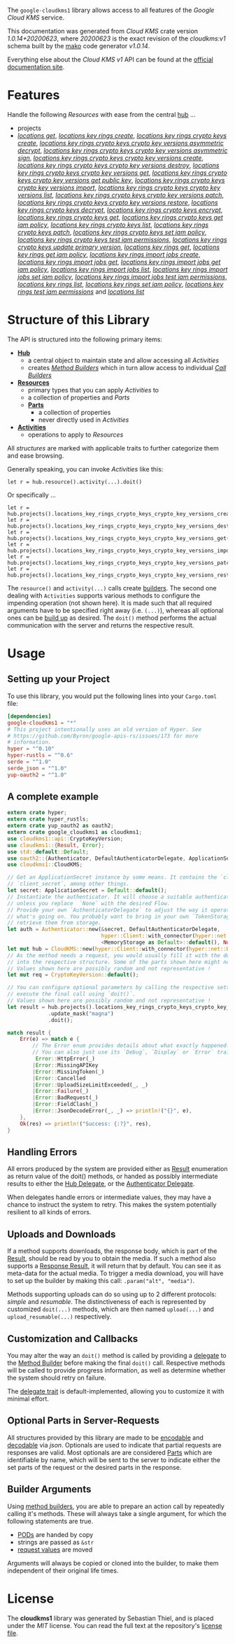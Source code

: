 <!---
DO NOT EDIT !
This file was generated automatically from 'src/mako/api/README.md.mako'
DO NOT EDIT !
-->
The `google-cloudkms1` library allows access to all features of the *Google Cloud KMS* service.

This documentation was generated from *Cloud KMS* crate version *1.0.14+20200623*, where *20200623* is the exact revision of the *cloudkms:v1* schema built by the [mako](http://www.makotemplates.org/) code generator *v1.0.14*.

Everything else about the *Cloud KMS* *v1* API can be found at the
[official documentation site](https://cloud.google.com/kms/).
# Features

Handle the following *Resources* with ease from the central [hub](https://docs.rs/google-cloudkms1/1.0.14+20200623/google_cloudkms1/CloudKMS) ... 

* projects
 * [*locations get*](https://docs.rs/google-cloudkms1/1.0.14+20200623/google_cloudkms1/api::ProjectLocationGetCall), [*locations key rings create*](https://docs.rs/google-cloudkms1/1.0.14+20200623/google_cloudkms1/api::ProjectLocationKeyRingCreateCall), [*locations key rings crypto keys create*](https://docs.rs/google-cloudkms1/1.0.14+20200623/google_cloudkms1/api::ProjectLocationKeyRingCryptoKeyCreateCall), [*locations key rings crypto keys crypto key versions asymmetric decrypt*](https://docs.rs/google-cloudkms1/1.0.14+20200623/google_cloudkms1/api::ProjectLocationKeyRingCryptoKeyCryptoKeyVersionAsymmetricDecryptCall), [*locations key rings crypto keys crypto key versions asymmetric sign*](https://docs.rs/google-cloudkms1/1.0.14+20200623/google_cloudkms1/api::ProjectLocationKeyRingCryptoKeyCryptoKeyVersionAsymmetricSignCall), [*locations key rings crypto keys crypto key versions create*](https://docs.rs/google-cloudkms1/1.0.14+20200623/google_cloudkms1/api::ProjectLocationKeyRingCryptoKeyCryptoKeyVersionCreateCall), [*locations key rings crypto keys crypto key versions destroy*](https://docs.rs/google-cloudkms1/1.0.14+20200623/google_cloudkms1/api::ProjectLocationKeyRingCryptoKeyCryptoKeyVersionDestroyCall), [*locations key rings crypto keys crypto key versions get*](https://docs.rs/google-cloudkms1/1.0.14+20200623/google_cloudkms1/api::ProjectLocationKeyRingCryptoKeyCryptoKeyVersionGetCall), [*locations key rings crypto keys crypto key versions get public key*](https://docs.rs/google-cloudkms1/1.0.14+20200623/google_cloudkms1/api::ProjectLocationKeyRingCryptoKeyCryptoKeyVersionGetPublicKeyCall), [*locations key rings crypto keys crypto key versions import*](https://docs.rs/google-cloudkms1/1.0.14+20200623/google_cloudkms1/api::ProjectLocationKeyRingCryptoKeyCryptoKeyVersionImportCall), [*locations key rings crypto keys crypto key versions list*](https://docs.rs/google-cloudkms1/1.0.14+20200623/google_cloudkms1/api::ProjectLocationKeyRingCryptoKeyCryptoKeyVersionListCall), [*locations key rings crypto keys crypto key versions patch*](https://docs.rs/google-cloudkms1/1.0.14+20200623/google_cloudkms1/api::ProjectLocationKeyRingCryptoKeyCryptoKeyVersionPatchCall), [*locations key rings crypto keys crypto key versions restore*](https://docs.rs/google-cloudkms1/1.0.14+20200623/google_cloudkms1/api::ProjectLocationKeyRingCryptoKeyCryptoKeyVersionRestoreCall), [*locations key rings crypto keys decrypt*](https://docs.rs/google-cloudkms1/1.0.14+20200623/google_cloudkms1/api::ProjectLocationKeyRingCryptoKeyDecryptCall), [*locations key rings crypto keys encrypt*](https://docs.rs/google-cloudkms1/1.0.14+20200623/google_cloudkms1/api::ProjectLocationKeyRingCryptoKeyEncryptCall), [*locations key rings crypto keys get*](https://docs.rs/google-cloudkms1/1.0.14+20200623/google_cloudkms1/api::ProjectLocationKeyRingCryptoKeyGetCall), [*locations key rings crypto keys get iam policy*](https://docs.rs/google-cloudkms1/1.0.14+20200623/google_cloudkms1/api::ProjectLocationKeyRingCryptoKeyGetIamPolicyCall), [*locations key rings crypto keys list*](https://docs.rs/google-cloudkms1/1.0.14+20200623/google_cloudkms1/api::ProjectLocationKeyRingCryptoKeyListCall), [*locations key rings crypto keys patch*](https://docs.rs/google-cloudkms1/1.0.14+20200623/google_cloudkms1/api::ProjectLocationKeyRingCryptoKeyPatchCall), [*locations key rings crypto keys set iam policy*](https://docs.rs/google-cloudkms1/1.0.14+20200623/google_cloudkms1/api::ProjectLocationKeyRingCryptoKeySetIamPolicyCall), [*locations key rings crypto keys test iam permissions*](https://docs.rs/google-cloudkms1/1.0.14+20200623/google_cloudkms1/api::ProjectLocationKeyRingCryptoKeyTestIamPermissionCall), [*locations key rings crypto keys update primary version*](https://docs.rs/google-cloudkms1/1.0.14+20200623/google_cloudkms1/api::ProjectLocationKeyRingCryptoKeyUpdatePrimaryVersionCall), [*locations key rings get*](https://docs.rs/google-cloudkms1/1.0.14+20200623/google_cloudkms1/api::ProjectLocationKeyRingGetCall), [*locations key rings get iam policy*](https://docs.rs/google-cloudkms1/1.0.14+20200623/google_cloudkms1/api::ProjectLocationKeyRingGetIamPolicyCall), [*locations key rings import jobs create*](https://docs.rs/google-cloudkms1/1.0.14+20200623/google_cloudkms1/api::ProjectLocationKeyRingImportJobCreateCall), [*locations key rings import jobs get*](https://docs.rs/google-cloudkms1/1.0.14+20200623/google_cloudkms1/api::ProjectLocationKeyRingImportJobGetCall), [*locations key rings import jobs get iam policy*](https://docs.rs/google-cloudkms1/1.0.14+20200623/google_cloudkms1/api::ProjectLocationKeyRingImportJobGetIamPolicyCall), [*locations key rings import jobs list*](https://docs.rs/google-cloudkms1/1.0.14+20200623/google_cloudkms1/api::ProjectLocationKeyRingImportJobListCall), [*locations key rings import jobs set iam policy*](https://docs.rs/google-cloudkms1/1.0.14+20200623/google_cloudkms1/api::ProjectLocationKeyRingImportJobSetIamPolicyCall), [*locations key rings import jobs test iam permissions*](https://docs.rs/google-cloudkms1/1.0.14+20200623/google_cloudkms1/api::ProjectLocationKeyRingImportJobTestIamPermissionCall), [*locations key rings list*](https://docs.rs/google-cloudkms1/1.0.14+20200623/google_cloudkms1/api::ProjectLocationKeyRingListCall), [*locations key rings set iam policy*](https://docs.rs/google-cloudkms1/1.0.14+20200623/google_cloudkms1/api::ProjectLocationKeyRingSetIamPolicyCall), [*locations key rings test iam permissions*](https://docs.rs/google-cloudkms1/1.0.14+20200623/google_cloudkms1/api::ProjectLocationKeyRingTestIamPermissionCall) and [*locations list*](https://docs.rs/google-cloudkms1/1.0.14+20200623/google_cloudkms1/api::ProjectLocationListCall)




# Structure of this Library

The API is structured into the following primary items:

* **[Hub](https://docs.rs/google-cloudkms1/1.0.14+20200623/google_cloudkms1/CloudKMS)**
    * a central object to maintain state and allow accessing all *Activities*
    * creates [*Method Builders*](https://docs.rs/google-cloudkms1/1.0.14+20200623/google_cloudkms1/client::MethodsBuilder) which in turn
      allow access to individual [*Call Builders*](https://docs.rs/google-cloudkms1/1.0.14+20200623/google_cloudkms1/client::CallBuilder)
* **[Resources](https://docs.rs/google-cloudkms1/1.0.14+20200623/google_cloudkms1/client::Resource)**
    * primary types that you can apply *Activities* to
    * a collection of properties and *Parts*
    * **[Parts](https://docs.rs/google-cloudkms1/1.0.14+20200623/google_cloudkms1/client::Part)**
        * a collection of properties
        * never directly used in *Activities*
* **[Activities](https://docs.rs/google-cloudkms1/1.0.14+20200623/google_cloudkms1/client::CallBuilder)**
    * operations to apply to *Resources*

All *structures* are marked with applicable traits to further categorize them and ease browsing.

Generally speaking, you can invoke *Activities* like this:

```Rust,ignore
let r = hub.resource().activity(...).doit()
```

Or specifically ...

```ignore
let r = hub.projects().locations_key_rings_crypto_keys_crypto_key_versions_create(...).doit()
let r = hub.projects().locations_key_rings_crypto_keys_crypto_key_versions_destroy(...).doit()
let r = hub.projects().locations_key_rings_crypto_keys_crypto_key_versions_get(...).doit()
let r = hub.projects().locations_key_rings_crypto_keys_crypto_key_versions_import(...).doit()
let r = hub.projects().locations_key_rings_crypto_keys_crypto_key_versions_patch(...).doit()
let r = hub.projects().locations_key_rings_crypto_keys_crypto_key_versions_restore(...).doit()
```

The `resource()` and `activity(...)` calls create [builders][builder-pattern]. The second one dealing with `Activities` 
supports various methods to configure the impending operation (not shown here). It is made such that all required arguments have to be 
specified right away (i.e. `(...)`), whereas all optional ones can be [build up][builder-pattern] as desired.
The `doit()` method performs the actual communication with the server and returns the respective result.

# Usage

## Setting up your Project

To use this library, you would put the following lines into your `Cargo.toml` file:

```toml
[dependencies]
google-cloudkms1 = "*"
# This project intentionally uses an old version of Hyper. See
# https://github.com/Byron/google-apis-rs/issues/173 for more
# information.
hyper = "^0.10"
hyper-rustls = "^0.6"
serde = "^1.0"
serde_json = "^1.0"
yup-oauth2 = "^1.0"
```

## A complete example

```Rust
extern crate hyper;
extern crate hyper_rustls;
extern crate yup_oauth2 as oauth2;
extern crate google_cloudkms1 as cloudkms1;
use cloudkms1::api::CryptoKeyVersion;
use cloudkms1::{Result, Error};
use std::default::Default;
use oauth2::{Authenticator, DefaultAuthenticatorDelegate, ApplicationSecret, MemoryStorage};
use cloudkms1::CloudKMS;

// Get an ApplicationSecret instance by some means. It contains the `client_id` and 
// `client_secret`, among other things.
let secret: ApplicationSecret = Default::default();
// Instantiate the authenticator. It will choose a suitable authentication flow for you, 
// unless you replace  `None` with the desired Flow.
// Provide your own `AuthenticatorDelegate` to adjust the way it operates and get feedback about 
// what's going on. You probably want to bring in your own `TokenStorage` to persist tokens and
// retrieve them from storage.
let auth = Authenticator::new(&secret, DefaultAuthenticatorDelegate,
                              hyper::Client::with_connector(hyper::net::HttpsConnector::new(hyper_rustls::TlsClient::new())),
                              <MemoryStorage as Default>::default(), None);
let mut hub = CloudKMS::new(hyper::Client::with_connector(hyper::net::HttpsConnector::new(hyper_rustls::TlsClient::new())), auth);
// As the method needs a request, you would usually fill it with the desired information
// into the respective structure. Some of the parts shown here might not be applicable !
// Values shown here are possibly random and not representative !
let mut req = CryptoKeyVersion::default();

// You can configure optional parameters by calling the respective setters at will, and
// execute the final call using `doit()`.
// Values shown here are possibly random and not representative !
let result = hub.projects().locations_key_rings_crypto_keys_crypto_key_versions_patch(req, "name")
             .update_mask("magna")
             .doit();

match result {
    Err(e) => match e {
        // The Error enum provides details about what exactly happened.
        // You can also just use its `Debug`, `Display` or `Error` traits
         Error::HttpError(_)
        |Error::MissingAPIKey
        |Error::MissingToken(_)
        |Error::Cancelled
        |Error::UploadSizeLimitExceeded(_, _)
        |Error::Failure(_)
        |Error::BadRequest(_)
        |Error::FieldClash(_)
        |Error::JsonDecodeError(_, _) => println!("{}", e),
    },
    Ok(res) => println!("Success: {:?}", res),
}

```
## Handling Errors

All errors produced by the system are provided either as [Result](https://docs.rs/google-cloudkms1/1.0.14+20200623/google_cloudkms1/client::Result) enumeration as return value of
the doit() methods, or handed as possibly intermediate results to either the 
[Hub Delegate](https://docs.rs/google-cloudkms1/1.0.14+20200623/google_cloudkms1/client::Delegate), or the [Authenticator Delegate](https://docs.rs/yup-oauth2/*/yup_oauth2/trait.AuthenticatorDelegate.html).

When delegates handle errors or intermediate values, they may have a chance to instruct the system to retry. This 
makes the system potentially resilient to all kinds of errors.

## Uploads and Downloads
If a method supports downloads, the response body, which is part of the [Result](https://docs.rs/google-cloudkms1/1.0.14+20200623/google_cloudkms1/client::Result), should be
read by you to obtain the media.
If such a method also supports a [Response Result](https://docs.rs/google-cloudkms1/1.0.14+20200623/google_cloudkms1/client::ResponseResult), it will return that by default.
You can see it as meta-data for the actual media. To trigger a media download, you will have to set up the builder by making
this call: `.param("alt", "media")`.

Methods supporting uploads can do so using up to 2 different protocols: 
*simple* and *resumable*. The distinctiveness of each is represented by customized 
`doit(...)` methods, which are then named `upload(...)` and `upload_resumable(...)` respectively.

## Customization and Callbacks

You may alter the way an `doit()` method is called by providing a [delegate](https://docs.rs/google-cloudkms1/1.0.14+20200623/google_cloudkms1/client::Delegate) to the 
[Method Builder](https://docs.rs/google-cloudkms1/1.0.14+20200623/google_cloudkms1/client::CallBuilder) before making the final `doit()` call. 
Respective methods will be called to provide progress information, as well as determine whether the system should 
retry on failure.

The [delegate trait](https://docs.rs/google-cloudkms1/1.0.14+20200623/google_cloudkms1/client::Delegate) is default-implemented, allowing you to customize it with minimal effort.

## Optional Parts in Server-Requests

All structures provided by this library are made to be [encodable](https://docs.rs/google-cloudkms1/1.0.14+20200623/google_cloudkms1/client::RequestValue) and 
[decodable](https://docs.rs/google-cloudkms1/1.0.14+20200623/google_cloudkms1/client::ResponseResult) via *json*. Optionals are used to indicate that partial requests are responses 
are valid.
Most optionals are are considered [Parts](https://docs.rs/google-cloudkms1/1.0.14+20200623/google_cloudkms1/client::Part) which are identifiable by name, which will be sent to 
the server to indicate either the set parts of the request or the desired parts in the response.

## Builder Arguments

Using [method builders](https://docs.rs/google-cloudkms1/1.0.14+20200623/google_cloudkms1/client::CallBuilder), you are able to prepare an action call by repeatedly calling it's methods.
These will always take a single argument, for which the following statements are true.

* [PODs][wiki-pod] are handed by copy
* strings are passed as `&str`
* [request values](https://docs.rs/google-cloudkms1/1.0.14+20200623/google_cloudkms1/client::RequestValue) are moved

Arguments will always be copied or cloned into the builder, to make them independent of their original life times.

[wiki-pod]: http://en.wikipedia.org/wiki/Plain_old_data_structure
[builder-pattern]: http://en.wikipedia.org/wiki/Builder_pattern
[google-go-api]: https://github.com/google/google-api-go-client

# License
The **cloudkms1** library was generated by Sebastian Thiel, and is placed 
under the *MIT* license.
You can read the full text at the repository's [license file][repo-license].

[repo-license]: https://github.com/Byron/google-apis-rsblob/master/LICENSE.md
